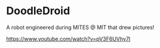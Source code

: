 # DoodleDroid 

A robot engineered during MITES @ MIT that drew pictures!

https://www.youtube.com/watch?v=pV3F6UVhy7I 
